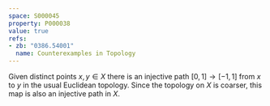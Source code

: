 ```yaml
---
space: S000045
property: P000038
value: true
refs:
- zb: "0386.54001"
  name: Counterexamples in Topology
---
```


Given distinct points $x,y \in X$ there is an injective path $[0,1] \rightarrow [-1,1]$ from $x$ to $y$ in the usual Euclidean topology.
Since the topology on $X$ is coarser, this map is also an injective path in $X$.

<!-- See item #4 for space #53 in {{zb:0386.54001}}. -->
